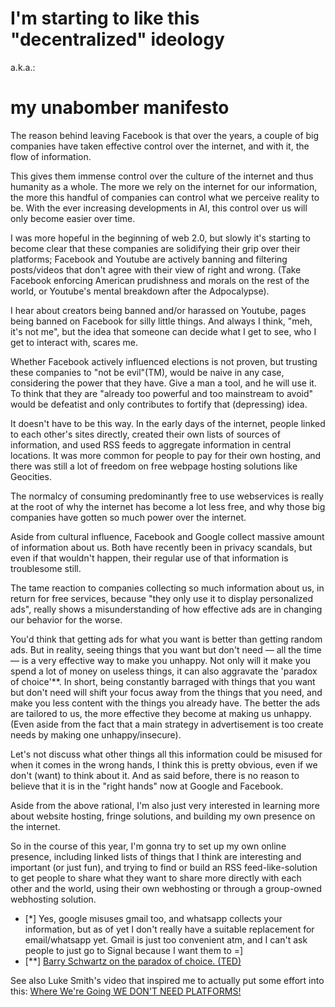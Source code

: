 # I'm starting to like this "decentralized" ideology
a.k.a.:
# my unabomber manifesto
The reason behind leaving Facebook is that over the years, a couple of big companies have taken effective control over the internet, 
and with it, the flow of information.

This gives them immense control over the culture of the internet and thus humanity as a whole. The more we rely on the internet for 
our information, the more this handful of companies can control what we perceive reality to be. With the ever increasing developments
 in AI, this control over us will only become easier over time.

I was more hopeful in the beginning of web 2.0, but slowly it's starting to become clear that these companies are solidifying their 
grip over their platforms; Facebook and Youtube are actively banning and filtering posts/videos that don't agree with their view of 
right and wrong. (Take Facebook enforcing American prudishness and morals on the rest of the world, or Youtube's mental breakdown 
after the Adpocalypse).

I hear about creators being banned and/or harassed on Youtube, pages being banned on Facebook for silly little things. And always I 
think, "meh, it's not me", but the idea that someone can decide what I get to see, who I get to interact with, scares me.

Whether Facebook actively influenced elections is not proven, but trusting these companies to "not be evil"(TM), would be naive in 
any case, considering the power that they have. Give a man a tool, and he will use it.  
To think that they are "already too powerful and too mainstream to avoid" would be defeatist and only contributes to fortify that 
(depressing) idea.

It doesn't have to be this way. In the early days of the internet, people linked to each other's sites directly, created their own 
lists of sources of information, and used RSS feeds to aggregate information in central locations. It was more common for people to 
pay for their own hosting, and there was still a lot of freedom on free webpage hosting solutions like Geocities.

The normalcy of consuming predominantly free to use webservices is really at the root of why the internet has become a lot less free, 
and why those big companies have gotten so much power over the internet.

Aside from cultural influence, Facebook and Google collect massive amount of information about us. Both have recently been in privacy
 scandals, but even if that wouldn't happen, their regular use of that information is troublesome still.

The tame reaction to companies collecting so much information about us, in return for free services, because "they only use it to display
 personalized ads", really shows a misunderstanding of how effective ads are in changing our behavior for the worse.

You'd think that getting ads for what you want is better than getting random ads. But in reality, seeing things that you want but 
don't need — all the time — is a very effective way to make you unhappy. Not only will it make you spend a lot of money on useless 
things, it can also aggravate the 'paradox of choice'**. In short, being constantly barraged with things that you want but don't need
 will shift your focus away from the things that you need, and make you less content with the things you already have. 
The better the ads are tailored to us, the more effective they become at making us unhappy. (Even aside from the fact that a main 
strategy in advertisement is too create needs by making one unhappy/insecure).

Let's not discuss what other things all this information could be misused for when it comes in the wrong hands, I think this is 
pretty obvious, even if we don't (want) to think about it. And as said before, there is no reason to believe that it is in the "right hands" 
now at Google and Facebook.

Aside from the above rational, I'm also just very interested in learning more about website hosting, fringe solutions, and building my own 
presence on the internet.

So in the course of this year, I'm gonna try to set up my own online presence, including linked lists of things that I think are interesting
 and important (or just fun), and trying to find or build an RSS feed-like-solution to get people to share what they want to share more 
 directly with each other and the world, using their own webhosting or through a group-owned webhosting solution.

- [*] Yes, google misuses gmail too, and whatsapp collects your information, but as of yet I don't really have a suitable replacement for email/whatsapp yet. Gmail is just too convenient atm, and I can't ask people to just go to Signal because I want them to =] 
- [**] [Barry Schwartz on the paradox of choice. (TED)](https://www.ted.com/talks/barry_schwartz_on_the_paradox_of_choice?language=en)

See also Luke Smith's video that inspired me to actually put some effort into this: [Where We're Going WE DON'T NEED PLATFORMS!](https://www.youtube.com/watch?v=BYDwep9yI8A)

